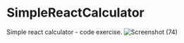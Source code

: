 # SimpleReactCalculator
Simple react calculator - code exercise. 
![Screenshot (74)](https://user-images.githubusercontent.com/98125126/233704102-b697edd9-39d8-48e8-9b79-beaf0abe8d2a.png)
